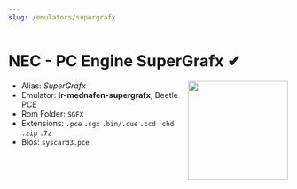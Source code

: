 ```yaml
---
slug: /emulators/supergrafx
---
```


# NEC - PC Engine SuperGrafx ✔

<img src="https://user-images.githubusercontent.com/44569252/188292668-4aa840eb-2005-45b7-bd0d-66265398ee61.png" align="right" width="180" />

- Alias: *SuperGrafx*
- Emulator: **lr-mednafen-supergrafx**, Beetle PCE
- Rom Folder: `SGFX`
- Extensions: `.pce` `.sgx` `.bin/.cue` `.ccd` `.chd` `.zip` `.7z`
- Bios: `syscard3.pce`
